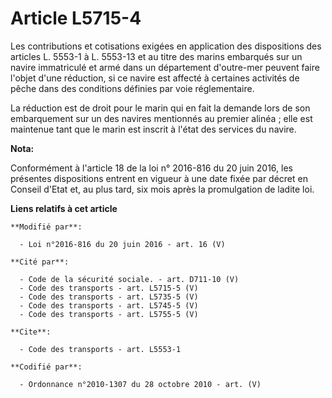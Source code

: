 # Article L5715-4

Les contributions et cotisations exigées en application des dispositions des articles L. 5553-1 à L. 5553-13 et au titre des
marins embarqués sur un navire immatriculé et armé dans un département d'outre-mer peuvent faire l'objet d'une réduction, si
ce navire est affecté à certaines activités de pêche dans des conditions définies par voie réglementaire. 

La réduction est de droit pour le marin qui en fait la demande lors de son embarquement sur un des navires mentionnés au
premier alinéa ; elle est maintenue tant que le marin est inscrit à l'état des services du navire.

**Nota:**

Conformément à l'article 18 de la loi n° 2016-816 du 20 juin 2016, les présentes dispositions entrent en vigueur à une date
fixée par décret en Conseil d'Etat et, au plus tard, six mois après la promulgation de ladite loi.

**Liens relatifs à cet article**

	**Modifié par**:

	  - Loi n°2016-816 du 20 juin 2016 - art. 16 (V)

	**Cité par**:

	  - Code de la sécurité sociale. - art. D711-10 (V)
	  - Code des transports - art. L5715-5 (V)
	  - Code des transports - art. L5735-5 (V)
	  - Code des transports - art. L5745-5 (V)
	  - Code des transports - art. L5755-5 (V)

	**Cite**:

	  - Code des transports - art. L5553-1

	**Codifié par**:

	  - Ordonnance n°2010-1307 du 28 octobre 2010 - art. (V)
